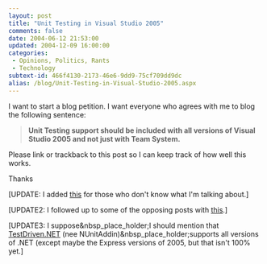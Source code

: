 ```yaml
---
layout: post
title: "Unit Testing in Visual Studio 2005"
comments: false
date: 2004-06-12 21:53:00
updated: 2004-12-09 16:00:00
categories:
 - Opinions, Politics, Rants
 - Technology
subtext-id: 466f4130-2173-46e6-9dd9-75cf709dd9dc
alias: /blog/Unit-Testing-in-Visual-Studio-2005.aspx
---
```



I want to start a blog petition. I want everyone who agrees with me to blog the following sentence:

> **Unit Testing support should be included with all versions of Visual Studio 2005 and not just with Team System.**

Please link or trackback to this post so I can keep track of how well this works.

Thanks

[UPDATE: I added [this](http://www.peterprovost.org/archive/2004/06/13/1410.aspx) for those who don't know what I'm talking about.]

[UPDATE2: I followed up to some of the opposing posts with [this](http://www.peterprovost.org/archive/2004/06/14/1472.aspx).]

[UPDATE3: I suppose&nbsp_place_holder;I should mention that [TestDriven.NET](http://www.testdriven.net/) (nee NUnitAddin)&nbsp_place_holder;supports all versions of .NET (except maybe the Express versions of 2005, but that isn't 100% yet.]
